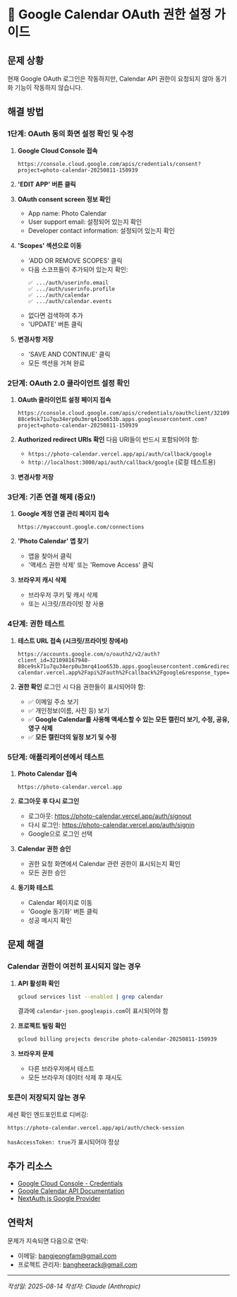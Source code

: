 # 🔧 Google Calendar OAuth 권한 설정 가이드

## 문제 상황
현재 Google OAuth 로그인은 작동하지만, Calendar API 권한이 요청되지 않아 동기화 기능이 작동하지 않습니다.

## 해결 방법

### 1단계: OAuth 동의 화면 설정 확인 및 수정

1. **Google Cloud Console 접속**
   ```
   https://console.cloud.google.com/apis/credentials/consent?project=photo-calendar-20250811-150939
   ```

2. **'EDIT APP' 버튼 클릭**

3. **OAuth consent screen 정보 확인**
   - App name: Photo Calendar
   - User support email: 설정되어 있는지 확인
   - Developer contact information: 설정되어 있는지 확인

4. **'Scopes' 섹션으로 이동**
   - 'ADD OR REMOVE SCOPES' 클릭
   - 다음 스코프들이 추가되어 있는지 확인:
     ```
     ✅ .../auth/userinfo.email
     ✅ .../auth/userinfo.profile  
     ✅ .../auth/calendar
     ✅ .../auth/calendar.events
     ```
   - 없다면 검색하여 추가
   - 'UPDATE' 버튼 클릭

5. **변경사항 저장**
   - 'SAVE AND CONTINUE' 클릭
   - 모든 섹션을 거쳐 완료

### 2단계: OAuth 2.0 클라이언트 설정 확인

1. **OAuth 클라이언트 설정 페이지 접속**
   ```
   https://console.cloud.google.com/apis/credentials/oauthclient/321098167940-88ce9sk71u7qu34erp0u3mrq41oo653b.apps.googleusercontent.com?project=photo-calendar-20250811-150939
   ```

2. **Authorized redirect URIs 확인**
   다음 URI들이 반드시 포함되어야 함:
   - `https://photo-calendar.vercel.app/api/auth/callback/google`
   - `http://localhost:3000/api/auth/callback/google` (로컬 테스트용)

3. **변경사항 저장**

### 3단계: 기존 연결 해제 (중요!)

1. **Google 계정 연결 관리 페이지 접속**
   ```
   https://myaccount.google.com/connections
   ```

2. **'Photo Calendar' 앱 찾기**
   - 앱을 찾아서 클릭
   - '액세스 권한 삭제' 또는 'Remove Access' 클릭

3. **브라우저 캐시 삭제**
   - 브라우저 쿠키 및 캐시 삭제
   - 또는 시크릿/프라이빗 창 사용

### 4단계: 권한 테스트

1. **테스트 URL 접속 (시크릿/프라이빗 창에서)**
   ```
   https://accounts.google.com/o/oauth2/v2/auth?client_id=321098167940-88ce9sk71u7qu34erp0u3mrq41oo653b.apps.googleusercontent.com&redirect_uri=https%3A%2F%2Fphoto-calendar.vercel.app%2Fapi%2Fauth%2Fcallback%2Fgoogle&response_type=code&scope=openid+email+profile+https%3A%2F%2Fwww.googleapis.com%2Fauth%2Fcalendar+https%3A%2F%2Fwww.googleapis.com%2Fauth%2Fcalendar.events&access_type=offline&prompt=consent
   ```

2. **권한 확인**
   로그인 시 다음 권한들이 표시되어야 함:
   - ✅ 이메일 주소 보기
   - ✅ 개인정보(이름, 사진 등) 보기
   - ✅ **Google Calendar를 사용해 액세스할 수 있는 모든 캘린더 보기, 수정, 공유, 영구 삭제**
   - ✅ **모든 캘린더의 일정 보기 및 수정**

### 5단계: 애플리케이션에서 테스트

1. **Photo Calendar 접속**
   ```
   https://photo-calendar.vercel.app
   ```

2. **로그아웃 후 다시 로그인**
   - 로그아웃: https://photo-calendar.vercel.app/auth/signout
   - 다시 로그인: https://photo-calendar.vercel.app/auth/signin
   - Google으로 로그인 선택

3. **Calendar 권한 승인**
   - 권한 요청 화면에서 Calendar 관련 권한이 표시되는지 확인
   - 모든 권한 승인

4. **동기화 테스트**
   - Calendar 페이지로 이동
   - 'Google 동기화' 버튼 클릭
   - 성공 메시지 확인

## 문제 해결

### Calendar 권한이 여전히 표시되지 않는 경우

1. **API 활성화 확인**
   ```bash
   gcloud services list --enabled | grep calendar
   ```
   결과에 `calendar-json.googleapis.com`이 표시되어야 함

2. **프로젝트 빌링 확인**
   ```bash
   gcloud billing projects describe photo-calendar-20250811-150939
   ```

3. **브라우저 문제**
   - 다른 브라우저에서 테스트
   - 모든 브라우저 데이터 삭제 후 재시도

### 토큰이 저장되지 않는 경우

세션 확인 엔드포인트로 디버깅:
```
https://photo-calendar.vercel.app/api/auth/check-session
```

`hasAccessToken: true`가 표시되어야 정상

## 추가 리소스

- [Google Cloud Console - Credentials](https://console.cloud.google.com/apis/credentials?project=photo-calendar-20250811-150939)
- [Google Calendar API Documentation](https://developers.google.com/calendar/api/v3/reference)
- [NextAuth.js Google Provider](https://next-auth.js.org/providers/google)

## 연락처

문제가 지속되면 다음으로 연락:
- 이메일: bangjeongfam@gmail.com
- 프로젝트 관리자: bangheerack@gmail.com

---
*작성일: 2025-08-14*
*작성자: Claude (Anthropic)*